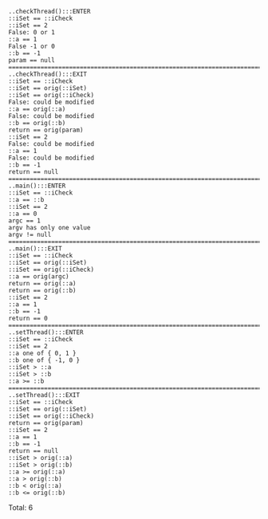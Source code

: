 
    ..checkThread():::ENTER
    ::iSet == ::iCheck
    ::iSet == 2
    False: 0 or 1
    ::a == 1
    False -1 or 0
    ::b == -1
    param == null
    ===========================================================================
    ..checkThread():::EXIT
    ::iSet == ::iCheck
    ::iSet == orig(::iSet)
    ::iSet == orig(::iCheck)
    False: could be modified
    ::a == orig(::a)
    False: could be modified
    ::b == orig(::b)
    return == orig(param)
    ::iSet == 2
    False: could be modified
    ::a == 1
    False: could be modified
    ::b == -1
    return == null
    ===========================================================================
    ..main():::ENTER
    ::iSet == ::iCheck
    ::a == ::b
    ::iSet == 2
    ::a == 0
    argc == 1
    argv has only one value
    argv != null
    ===========================================================================
    ..main():::EXIT
    ::iSet == ::iCheck
    ::iSet == orig(::iSet)
    ::iSet == orig(::iCheck)
    ::a == orig(argc)
    return == orig(::a)
    return == orig(::b)
    ::iSet == 2
    ::a == 1
    ::b == -1
    return == 0
    ===========================================================================
    ..setThread():::ENTER
    ::iSet == ::iCheck
    ::iSet == 2
    ::a one of { 0, 1 }
    ::b one of { -1, 0 }
    ::iSet > ::a
    ::iSet > ::b
    ::a >= ::b
    ===========================================================================
    ..setThread():::EXIT
    ::iSet == ::iCheck
    ::iSet == orig(::iSet)
    ::iSet == orig(::iCheck)
    return == orig(param)
    ::iSet == 2
    ::a == 1
    ::b == -1
    return == null
    ::iSet > orig(::a)
    ::iSet > orig(::b)
    ::a >= orig(::a)
    ::a > orig(::b)
    ::b < orig(::a)
    ::b <= orig(::b)

Total: 6
